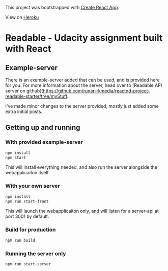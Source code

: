 This project was bootstrapped with [Create React App](https://github.com/facebookincubator/create-react-app).

View on [Heroku](https://runar-readable.herokuapp.com/)


# Readable - Udacity assignment built with React

## Example-server

There is an example-server added that can be used, and is provided here for you. For more information about the server, head over to [Readable API server on github](https://github.com/runar-rkmedia/reactnd-project-readable-starter/tree/myStuff.

I've made minor changes to the server provided, mostly just added some extra initial posts.

## Getting up and running

### With provided example-server

```bash
npm install
npm start
```

This will install everything needed, and also run the server alongside the webapplicaiton itself.

### With your own server

```bash
npm install
npm run start-front
```

This will launch the webapplicaiton only, and will listen for a server-api at port 3001 by default.


### Build for production

```bash
npm run build
```

### Running the server only

```bash
npm run start-server
```
